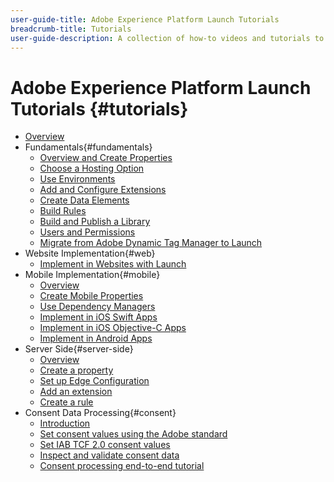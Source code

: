 ```yaml
---
user-guide-title: Adobe Experience Platform Launch Tutorials
breadcrumb-title: Tutorials
user-guide-description: A collection of how-to videos and tutorials to make you a power-user of Adobe Experience Platform Launch.
---
```


# Adobe Experience Platform Launch Tutorials {#tutorials}

+ [Overview](../overview.md)
+ Fundamentals{#fundamentals}
  + [Overview and Create Properties](../fundamentals/launch-overview-and-creating-properties.md)
  + [Choose a Hosting Option](../fundamentals/choosing-a-hosting-option-in-launch.md)
  + [Use Environments](../fundamentals/using-environments-in-launch.md)
  + [Add and Configure Extensions](../fundamentals/adding-and-configuring-launch-extensions.md)
  + [Create Data Elements](../fundamentals/creating-data-elements-in-launch.md)
  + [Build Rules](../fundamentals/building-rules-in-launch.md)
  + [Build and Publish a Library](../fundamentals/building-and-publishing-a-library-in-launch.md)
  + [Users and Permissions](../fundamentals/launch-users-and-permissions.md)
  + [Migrate from Adobe Dynamic Tag Manager to Launch](../fundamentals/migrate-from-dynamic-tag-manager-to-launch.md)
+ Website Implementation{#web}
  + [Implement in Websites with Launch](https://experienceleague.adobe.com/docs/launch-learn/implementing-in-websites-with-launch/index.html)
+ Mobile Implementation{#mobile}
  + [Overview](../launch-mobile/understanding-the-mobile-sdks.md)
  + [Create Mobile Properties](../launch-mobile/create-mobile-properties-in-launch.md)
  + [Use Dependency Managers](../launch-mobile/use-dependency-managers-with-mobile-sdk.md)
  + [Implement in iOS Swift Apps](https://experienceleague.adobe.com/docs/launch-learn/implementing-in-mobile-ios-swift-apps-with-launch/index.html)
  + [Implement in iOS Objective-C Apps](https://experienceleague.adobe.com/docs/launch-learn/implementing-in-mobile-ios-objective-c-apps-with-launch/index.html)
  + [Implement in Android Apps](https://experienceleague.adobe.com/docs/launch-learn/implementing-in-mobile-android-apps-with-launch/index.html)
+ Server Side{#server-side}
  + [Overview](../launch-server-side/overview.md)
  + [Create a property](../launch-server-side/create-a-property.md)
  + [Set up Edge Configuration](../launch-server-side/set-up-edge-configuration.md)
  + [Add an extension](../launch-server-side/add-an-extension.md)
  + [Create a rule](../launch-server-side/create-a-rule.md)
+ Consent Data Processing{#consent}
  + [Introduction](../consent/intro.md)
  + [Set consent values using the Adobe standard](../consent/set-consent.md)
  + [Set IAB TCF 2.0 consent values](../consent/iab.md)
  + [Inspect and validate consent data](../consent/inspect.md)
  + [Consent processing end-to-end tutorial](../consent/tutorial.md)